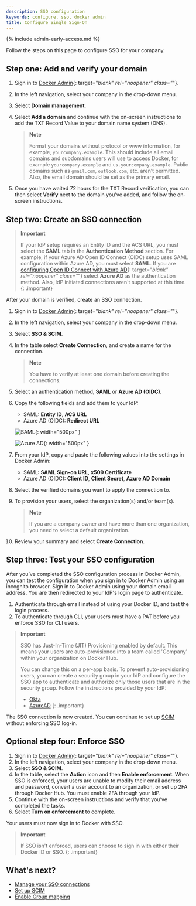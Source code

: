 ```yaml
---
description: SSO configuration
keywords: configure, sso, docker admin
title: Configure Single Sign-On
---
```


{% include admin-early-access.md %}

Follow the steps on this page to configure SSO for your company.

## Step one: Add and verify your domain

1. Sign in to [Docker Admin](https://admin.docker.com){: target="_blank" rel="noopener" class="_"}.
2. In the left navigation, select your company in the drop-down menu.
3. Select **Domain management**.
4. Select **Add a domain** and continue with the on-screen instructions to add the TXT Record Value to your domain name system (DNS).

    >**Note**
    >
    > Format your domains without protocol or www information, for example, `yourcompany.example`. This should include all email domains and subdomains users will use to access Docker, for example `yourcompany.example` and `us.yourcompany.example`. Public domains such as `gmail.com`, `outlook.com`, etc. aren’t permitted. Also, the email domain should be set as the primary email.

5. Once you have waited 72 hours for the TXT Record verification, you can then select **Verify** next to the domain you've added, and follow the on-screen instructions.

## Step two: Create an SSO connection

> **Important**
>
> If your IdP setup requires an Entity ID and the ACS URL, you must select the
> **SAML** tab in the **Authentication Method** section. For example, if your
> Azure AD Open ID Connect (OIDC) setup uses SAML configuration within Azure
> AD, you must select **SAML**. If you are [configuring Open ID Connect with Azure AD](https://docs.microsoft.com/en-us/powerapps/maker/portals/configure/configure-openid-settings){: target="_blank" rel="noopener" class="_"} select
> **Azure AD** as the authentication method. Also, IdP initiated connections
> aren't supported at this time.
{: .important}

After your domain is verified, create an SSO connection.

1. Sign in to [Docker Admin](https://admin.docker.com){: target="_blank" rel="noopener" class="_"}.
2. In the left navigation, select your company in the drop-down menu.
3. Select **SSO & SCIM**.
4. In the table select **Create Connection**, and create a name for the connection.

    > **Note**
    >
    > You have to verify at least one domain before creating the connections.

5. Select an authentication method, **SAML** or **Azure AD (OIDC)**.
6. Copy the following fields and add them to your IdP:

   - SAML: **Entity ID**, **ACS URL**
   - Azure AD (OIDC): **Redirect URL**

   ![SAML](../../../docker-hub/images/saml-create-connection.png){: width="500px" }

   ![Azure AD](../../../docker-hub/images/azure-create-connection.png){: width="500px" }

7. From your IdP, copy and paste the following values into the settings in Docker Admin:

    - SAML: **SAML Sign-on URL**, **x509 Certificate**
    - Azure AD (OIDC): **Client ID**, **Client Secret**, **Azure AD Domain**

8. Select the verified domains you want to apply the connection to.

9. To provision your users, select the organization(s) and/or team(s).

    > **Note**
    >
    > If you are a company owner and have more than one organization, you need to select a default organization.

10. Review your summary and select **Create Connection**.

## Step three: Test your SSO configuration

After you’ve completed the SSO configuration process in Docker Admin, you can test the configuration when you sign in to Docker Admin using an incognito browser. Sign in to Docker Admin using your domain email address. You are then redirected to your IdP's login page to authenticate.

1. Authenticate through email instead of using your Docker ID, and test the login process.
2. To authenticate through CLI, your users must have a PAT before you enforce SSO for CLI users.

>**Important**
>
> SSO has Just-In-Time (JIT) Provisioning enabled by default. This means your users are auto-provisioned into a team called 'Company' within your organization on Docker Hub.
>
> You can change this on a per-app basis. To prevent auto-provisioning users, you can create a security group in your IdP and configure the SSO app to authenticate and authorize only those users that are in the security group. Follow the instructions provided by your IdP:
> - [Okta](https://help.okta.com/en-us/Content/Topics/Security/policies/configure-app-signon-policies.htm)
> - [AzureAD](https://learn.microsoft.com/en-us/azure/active-directory/develop/howto-restrict-your-app-to-a-set-of-users)
{: .important}

The SSO connection is now created. You can continue to set up [SCIM](scim.md) without enforcing SSO log-in.

## Optional step four: Enforce SSO

1. Sign in to [Docker Admin](https://admin.docker.com){: target="_blank" rel="noopener" class="_"}.
2. In the left navigation, select your company in the drop-down menu.
3. Select **SSO & SCIM**.
4. In the table, select the **Action** icon and then **Enable enforcement**.
    When SSO is enforced, your users are unable to modify their email address and password, convert a user account to an organization, or set up 2FA through Docker Hub. You must enable 2FA through your IdP.
5. Continue with the on-screen instructions and verify that you’ve completed the tasks.
6. Select **Turn on enforcement** to complete.

Your users must now sign in to Docker with SSO.

> **Important**
>
> If SSO isn't enforced, users can choose to sign in with either their Docker ID or SSO.
{: .important}

## What's next?

- [Manage your SSO connections](sso-management.md)
- [Set up SCIM](scim.md)
- [Enable Group mapping](group-mapping.md)
